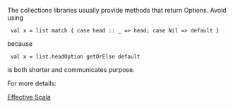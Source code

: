 The collections libraries usually provide methods that return Options. Avoid using

     val x = list match { case head :: _ => head; case Nil => default }

 because

     val x = list.headOption getOrElse default

 is both shorter and communicates purpose.

 For more details:

 [Effective Scala](https://twitter-archive.github.io/effectivescala/#Functional%20programming-Call%20by%20name)
